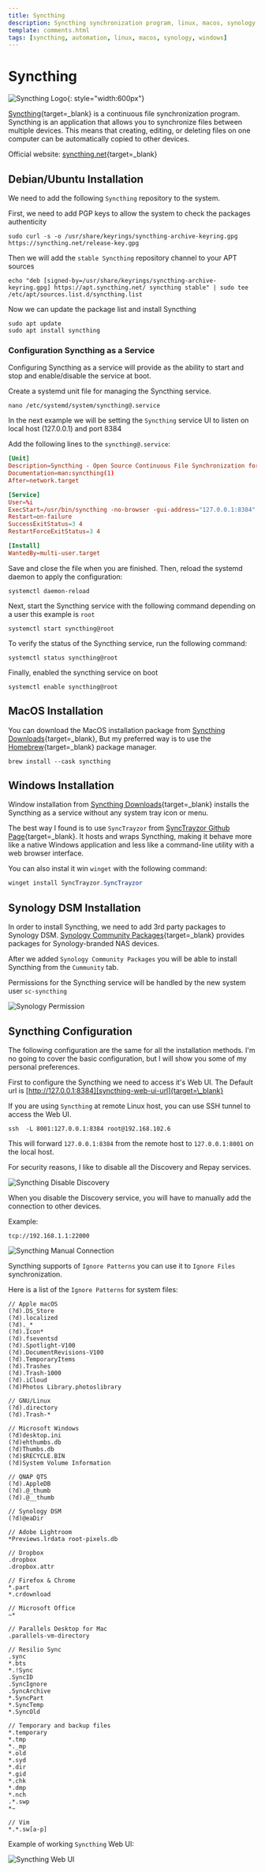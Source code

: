 ```yaml
---
title: Syncthing
description: Syncthing synchronization program, linux, macos, synology dsm installation and configuration
template: comments.html
tags: [syncthing, automation, linux, macos, synology, windows]
---
```


# Syncthing

![Syncthing Logo][syncthing-logo-img]{: style="width:600px"}

[Syncthing][syncthing-homepage-url]{target=\_blank} is a continuous file synchronization program. Syncthing is an application that allows you to synchronize files between multiple devices. This means that creating, editing, or deleting files on one computer can be automatically copied to other devices.

Official website: [syncthing.net][syncthing-homepage-url]{target=\_blank}

## Debian/Ubuntu Installation

We need to add the following `Syncthing` repository to the system.

First, we need to add PGP keys to allow the system to check the packages authenticity

```shell
sudo curl -s -o /usr/share/keyrings/syncthing-archive-keyring.gpg https://syncthing.net/release-key.gpg
```

Then we will add the `stable Syncthing` repository channel to your APT sources

```shell
echo "deb [signed-by=/usr/share/keyrings/syncthing-archive-keyring.gpg] https://apt.syncthing.net/ syncthing stable" | sudo tee /etc/apt/sources.list.d/syncthing.list
```

Now we can update the package list and install Syncthing

```shell
sudo apt update
sudo apt install syncthing
```

### Configuration Syncthing as a Service

Configuring Syncthing as a service will provide as the ability to start and stop and enable/disable the service at boot.

Create a systemd unit file for managing the Syncthing service.

```shell
nano /etc/systemd/system/syncthing@.service
```

In the next example we will be setting the `Syncthing` service UI to listen on local host (127.0.0.1) and port 8384

Add the following lines to the `syncthing@.service`:

```toml
[Unit]
Description=Syncthing - Open Source Continuous File Synchronization for %I
Documentation=man:syncthing(1)
After=network.target

[Service]
User=%i
ExecStart=/usr/bin/syncthing -no-browser -gui-address="127.0.0.1:8384" -no-restart -logflags=0
Restart=on-failure
SuccessExitStatus=3 4
RestartForceExitStatus=3 4

[Install]
WantedBy=multi-user.target
```

Save and close the file when you are finished. Then, reload the systemd daemon to apply the configuration:

```shell
systemctl daemon-reload
```

Next, start the Syncthing service with the following command depending on a user this example is `root`

```shell
systemctl start syncthing@root
```

To verify the status of the Syncthing service, run the following command:

```shell
systemctl status syncthing@root
```

Finally, enabled the syncthing service on boot

```shell
systemctl enable syncthing@root
```

## MacOS Installation

You can download the MacOS installation package from [Syncthing Downloads][syncthing-downloads-url]{target=\_blank}, But my preferred way is to use the [Homebrew][homebrew-url]{target=\_blank} package manager.

```shell
brew install --cask syncthing
```

## Windows Installation

Window installation from [Syncthing Downloads][syncthing-downloads-url]{target=\_blank} installs the Syncthing as a service without any system tray icon or menu.

The best way I found is to use `SyncTrayzor` from [SyncTrayzor Github Page][sync-trayzor-url]{target=\_blank}. It hosts and wraps Syncthing, making it behave more like a native Windows application and less like a command-line utility with a web browser interface.

You can also instal it win `winget` with the following command:

```powershell
winget install SyncTrayzor.SyncTrayzor
```

## Synology DSM Installation

In order to install Syncthing, we need to add 3rd party packages to Synology DSM.
[Synology Community Packages][synocommunity-url]{target=\_blank} provides packages for Synology-branded NAS devices.

After we added `Synology Community Packages` you will be able to install Syncthing from the `Cummunity` tab.

Permissions for the Syncthing service will be handled by the new system user `sc-syncthing`

![Synology Permission][synology-permission-img]

## Syncthing Configuration

The following configuration are the same for all the installation methods. I'm no going to cover the basic configuration, but I will show you some of my personal preferences.

First to configure the Syncthing we need to access it's Web UI. The Default url is [http://127.0.0.1:8384][syncthing-web-ui-url]{target=\_blank}

If you are using `Syncthing` at remote Linux host, you can use SSH tunnel to access the Web UI.

```shell
ssh  -L 8001:127.0.0.1:8384 root@192.168.102.6
```

This will forward `127.0.0.1:8384` from the remote host to `127.0.0.1:8001` on the local host.

For security reasons, I like to disable all the Discovery and Repay services.

![Syncthing Disable Discovery][syncthing-disable-discovery-img]

When you disable the Discovery service, you will have to manually add the connection to other devices.

Example:

```shell
tcp://192.168.1.1:22000
```

![Syncthing Manual Connection][syncthing-manual-connection-img]

Syncthing supports of `Ignore Patterns` you can use it to `Ignore Files` synchronization.

Here is a list of the `Ignore Patterns` for system files:

```list
// Apple macOS
(?d).DS_Store
(?d).localized
(?d)._*
(?d).Icon*
(?d).fseventsd
(?d).Spotlight-V100
(?d).DocumentRevisions-V100
(?d).TemporaryItems
(?d).Trashes
(?d).Trash-1000
(?d).iCloud
(?d)Photos Library.photoslibrary

// GNU/Linux
(?d).directory
(?d).Trash-*

// Microsoft Windows
(?d)desktop.ini
(?d)ehthumbs.db
(?d)Thumbs.db
(?d)$RECYCLE.BIN
(?d)System Volume Information

// QNAP QTS
(?d).AppleDB
(?d).@_thumb
(?d).@__thumb

// Synology DSM
(?d)@eaDir

// Adobe Lightroom
*Previews.lrdata root-pixels.db

// Dropbox
.dropbox
.dropbox.attr

// Firefox & Chrome
*.part
*.crdownload

// Microsoft Office
~*

// Parallels Desktop for Mac
.parallels-vm-directory

// Resilio Sync
.sync
*.bts
*.!Sync
.SyncID
.SyncIgnore
.SyncArchive
*.SyncPart
*.SyncTemp
*.SyncOld

// Temporary and backup files
*.temporary
*.tmp
*._mp
*.old
*.syd
*.dir
*.gid
*.chk
*.dmp
*.nch
.*.swp
*~

// Vim
*.*.sw[a-p]
```

Example of working `Syncthing` Web UI:

![Syncthing Web UI][syncthing-web-ui-img]

<!-- appendices -->

<!-- urls -->

[syncthing-homepage-url]: https://syncthing.net/ 'Syncthing Homepage'
[syncthing-downloads-url]: https://syncthing.net/downloads/ 'Syncthing Downloads'
[homebrew-url]: https://brew.sh/ 'Homebrew'
[sync-trayzor-url]: https://github.com/canton7/SyncTrayzor 'SyncTrayzor Github Page'
[synocommunity-url]: https://synocommunity.com/ 'Synology Community Packages'
[syncthing-web-ui-url]: http://127.0.0.1:8384 'Syncthing Web UI'

<!-- images -->

[syncthing-logo-img]: /assets/images/38e8b558-c171-11ec-90fd-b729b54a6117.jpeg 'Syncthing Logo'
[synology-permission-img]: /assets/images/7e575fea-c176-11ec-901c-df3a98406bd7.jpg 'Synology Permission'
[syncthing-disable-discovery-img]: /assets/images/ceb5e792-c179-11ec-ad88-9b78dd851902.jpg 'Syncthing Disable Discovery'
[syncthing-manual-connection-img]: /assets/images/3fa4685c-c17a-11ec-94bb-b32aa327a5b7.jpg 'Syncthing Manual Connection'
[syncthing-web-ui-img]: /assets/images/448ea1b0-c17b-11ec-a195-77168778849d.jpg 'Syncthing Web UI'

<!--css-->

<!-- end appendices -->
